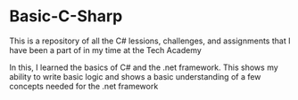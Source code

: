 # Basic-C-Sharp

This is a repository of all the C# lessions, challenges, and assignments that I have been a part of in my time at the Tech Academy

In this, I learned the basics of C# and the .net framework. This shows my ability to write basic logic and shows a basic understanding of
a few concepts needed for the .net framework
